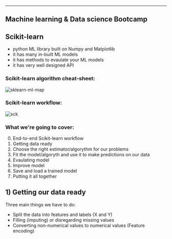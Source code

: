 ----------------------------------------
Machine learning & Data science Bootcamp
----------------------------------------

## Scikit-learn

* python ML library built on Numpy and Matplotlib
* it has many in-built ML models
* it has methods to evaulate your ML models
* it has very well designed API

### Scikit-learn algorithm cheat-sheet:

![sklearn-ml-map](https://user-images.githubusercontent.com/74961891/175296124-1816827f-29cc-46ac-a137-3959ccd466b8.png)

### Scikit-learn workflow:

![sck](https://user-images.githubusercontent.com/74961891/175296432-317e85fc-599c-4776-ae41-006792952da7.png)

### What we're going to cover:

0) End-to-end Scikit-learn workflow
1) Getting data ready
2) Choose the right estimator/algorythm for our problems
3) Fit the model/algoryth and use it to make predictions on our data
4) Evaulating model
5) Improve model
6) Save and load a trained model
7) Putting it all together

## 1) Getting our data ready
Three main things we have to do:
* Split the data into features and labels (X and Y)
* Filling (imputing) or disregarding missing values 
* Converting non-numerical values to numerical values (Feature encoding)